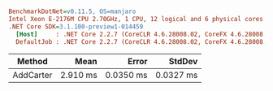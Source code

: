 ``` ini

BenchmarkDotNet=v0.11.5, OS=manjaro 
Intel Xeon E-2176M CPU 2.70GHz, 1 CPU, 12 logical and 6 physical cores
.NET Core SDK=3.1.100-preview1-014459
  [Host]     : .NET Core 2.2.7 (CoreCLR 4.6.28008.02, CoreFX 4.6.28008.03), 64bit RyuJIT
  DefaultJob : .NET Core 2.2.7 (CoreCLR 4.6.28008.02, CoreFX 4.6.28008.03), 64bit RyuJIT


```
|    Method |     Mean |     Error |    StdDev |
|---------- |---------:|----------:|----------:|
| AddCarter | 2.910 ms | 0.0350 ms | 0.0327 ms |
